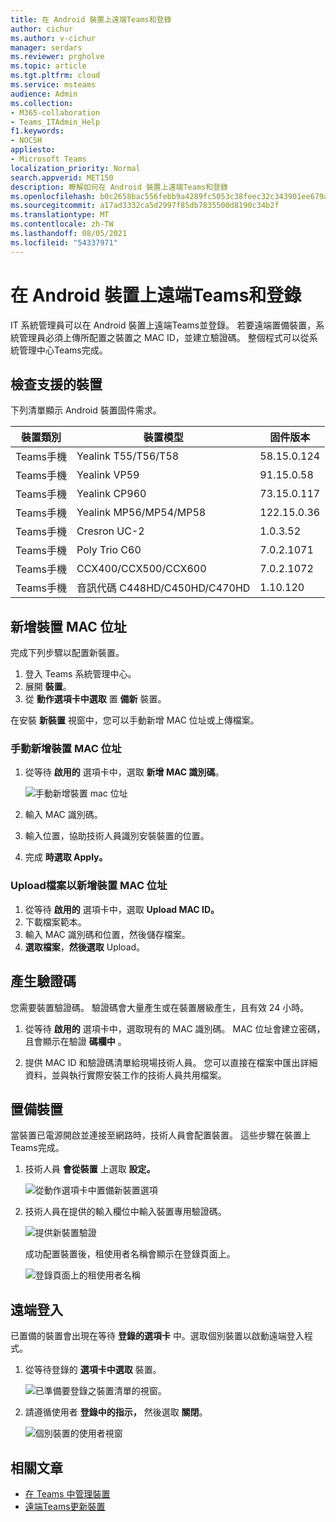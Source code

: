 ```yaml
---
title: 在 Android 裝置上遠端Teams和登錄
author: cichur
ms.author: v-cichur
manager: serdars
ms.reviewer: prgholve
ms.topic: article
ms.tgt.pltfrm: cloud
ms.service: msteams
audience: Admin
ms.collection:
- M365-collaboration
- Teams_ITAdmin_Help
f1.keywords:
- NOCSH
appliesto:
- Microsoft Teams
localization_priority: Normal
search.appverid: MET150
description: 瞭解如何在 Android 裝置上遠端Teams和登錄
ms.openlocfilehash: b0c2658bac556febb9a4289fc5053c38feec32c343901ee679a744641f9f1144
ms.sourcegitcommit: a17ad3332ca5d2997f85db7835500d8190c34b2f
ms.translationtype: MT
ms.contentlocale: zh-TW
ms.lasthandoff: 08/05/2021
ms.locfileid: "54337971"
---
```

# <a name="remote-provisioning-and-sign-in-for-teams-android-devices"></a>在 Android 裝置上遠端Teams和登錄

IT 系統管理員可以在 Android 裝置上遠端Teams並登錄。 若要遠端置備裝置，系統管理員必須上傳所配置之裝置之 MAC ID，並建立驗證碼。 整個程式可以從系統管理中心Teams完成。

## <a name="review-the-supported-devices"></a>檢查支援的裝置

下列清單顯示 Android 裝置固件需求。

|裝置類別|裝置模型|固件版本|
|-|-|-|
|Teams手機|Yealink T55/T56/T58|58.15.0.124|
|Teams手機|Yealink VP59|91.15.0.58|
|Teams手機|Yealink CP960|73.15.0.117|
|Teams手機|Yealink MP56/MP54/MP58|122.15.0.36|
|Teams手機|Cresron UC-2|1.0.3.52|
|Teams手機|  Poly Trio C60|  7.0.2.1071|
|Teams手機|  CCX400/CCX500/CCX600    |7.0.2.1072|
|Teams手機|  音訊代碼 C448HD/C450HD/C470HD|   1.10.120|

## <a name="add-a-device-mac-address"></a>新增裝置 MAC 位址

完成下列步驟以配置新裝置。

1. 登入 Teams 系統管理中心。
2. 展開 **裝置**。
3. 從 **動作選項卡中選取** 置 **備新** 裝置。

在安裝 **新裝置** 視窗中，您可以手動新增 MAC 位址或上傳檔案。

### <a name="manually-add-a-device-mac-address"></a>手動新增裝置 MAC 位址

1. 從等待 **啟用的** 選項卡中，選取 **新增 MAC 識別碼**。

   ![手動新增裝置 mac 位址](../media/remote-provision-6.png)

1. 輸入 MAC 識別碼。
1. 輸入位置，協助技術人員識別安裝裝置的位置。
1. 完成 **時選取 Apply。**

### <a name="upload-a-file-to-add-a-device-mac-address"></a>Upload檔案以新增裝置 MAC 位址

1. 從等待 **啟用的** 選項卡中，選取 **Upload MAC ID。**
2. 下載檔案範本。
3. 輸入 MAC 識別碼和位置，然後儲存檔案。
4. **選取檔案**，**然後選取** Upload。

## <a name="generate-a-verification-code"></a>產生驗證碼

您需要裝置驗證碼。 驗證碼會大量產生或在裝置層級產生，且有效 24 小時。

1. 從等待 **啟用的** 選項卡中，選取現有的 MAC 識別碼。
   MAC 位址會建立密碼，且會顯示在驗證 **碼欄中** 。

2. 提供 MAC ID 和驗證碼清單給現場技術人員。 您可以直接在檔案中匯出詳細資料，並與執行實際安裝工作的技術人員共用檔案。

## <a name="provision-the-device"></a>置備裝置

當裝置已電源開啟並連接至網路時，技術人員會配置裝置。 這些步驟在裝置上Teams完成。

1. 技術人員 **會從裝置** 上選取 **設定。**  

   ![從動作選項卡中置備新裝置選項](../media/provision-device1.png)
  
2. 技術人員在提供的輸入欄位中輸入裝置專用驗證碼。

   ![提供新裝置驗證](../media/provision-device-verification1.png)

   成功配置裝置後，租使用者名稱會顯示在登錄頁面上。

   ![登錄頁面上的租使用者名稱](../media/provision-code.png)

## <a name="sign-in-remotely"></a>遠端登入

已置備的裝置會出現在等待 **登錄的選項卡** 中。選取個別裝置以啟動遠端登入程式。

1. 從等待登錄的 **選項卡中選取** 裝置。

   ![已準備要登錄之裝置清單的視窗。](../media/remote-device1.png)

2. 請遵循使用者 **登錄中的指示，** 然後選取 **關閉**。

   ![個別裝置的使用者視窗](../media/sign-in-user.png)

## <a name="related-article"></a>相關文章

- [在 Teams 中管理裝置](device-management.md)
- [遠端Teams更新裝置](remote-update.md)
